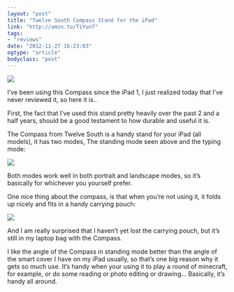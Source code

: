 ```yaml
---
layout: "post"
title: "Twelve South Compass Stand for the iPad"
link: "http://amzn.to/TiYun7"
tags: 
- "reviews"
date: "2012-11-27 16:23:03"
ogtype: "article"
bodyclass: "post"
---
```


![](http://cdn.rogerstringer.com/wp-content/uploads/2012/11/compass.jpg)

I’ve been using this Compass since the iPad 1, I just realized today that I’ve never reviewed it, so here it is..

First, the fact that I’ve used this stand pretty heavily over the past 2 and a half years, should be a good testament to how durable and useful it is.

The Compass from Twelve South is a handy stand for your iPad (all models), it has two modes, The standing mode seen above and the typing mode:

![](http://cdn.rogerstringer.com/wp-content/uploads/2012/11/twelvesouth_compass_typingmode_hires.jpg)

Both modes work well in both portrait and landscape modes, so it’s basically for whichever you yourself prefer.

One nice thing about the compass, is that when you’re not using it, it folds up nicely and fits in a handy carrying pouch:

![](http://cdn.rogerstringer.com/wp-content/uploads/2012/11/Compass_9049.jpg)

And I am really surprised that I haven’t yet lost the carrying pouch, but it’s still in my laptop bag with the Compass.

I like the angle of the Compass in standing mode better than the angle of the smart cover I have on my iPad usually, so that’s one big reason why it gets so much use. It’s handy when your using it to play a round of minecraft, for example, or do some reading or photo editing or drawing… Basically, it’s  
 handy all around.